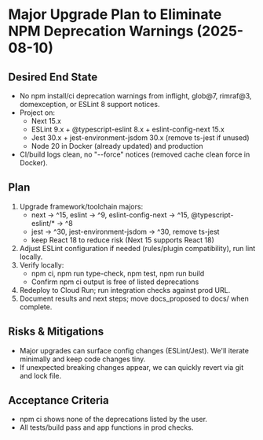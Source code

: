 # Major Upgrade Plan to Eliminate NPM Deprecation Warnings (2025-08-10)

## Desired End State
- No npm install/ci deprecation warnings from inflight, glob@7, rimraf@3, domexception, or ESLint 8 support notices.
- Project on:
  - Next 15.x
  - ESLint 9.x + @typescript-eslint 8.x + eslint-config-next 15.x
  - Jest 30.x + jest-environment-jsdom 30.x (remove ts-jest if unused)
  - Node 20 in Docker (already updated) and production
- CI/build logs clean, no "--force" notices (removed cache clean force in Docker).

## Plan
1) Upgrade framework/toolchain majors:
   - next -> ^15, eslint -> ^9, eslint-config-next -> ^15, @typescript-eslint/* -> ^8
   - jest -> ^30, jest-environment-jsdom -> ^30, remove ts-jest
   - keep React 18 to reduce risk (Next 15 supports React 18)
2) Adjust ESLint configuration if needed (rules/plugin compatibility), run lint locally.
3) Verify locally:
   - npm ci, npm run type-check, npm test, npm run build
   - Confirm npm ci output is free of listed deprecations
4) Redeploy to Cloud Run; run integration checks against prod URL.
5) Document results and next steps; move docs_proposed to docs/ when complete.

## Risks & Mitigations
- Major upgrades can surface config changes (ESLint/Jest). We'll iterate minimally and keep code changes tiny.
- If unexpected breaking changes appear, we can quickly revert via git and lock file.

## Acceptance Criteria
- npm ci shows none of the deprecations listed by the user.
- All tests/build pass and app functions in prod checks.


